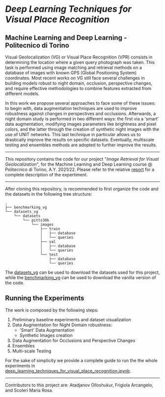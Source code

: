 # ***Deep Learning Techniques for Visual Place Recognition***
## **Machine Learning and Deep Learning - Politecnico di Torino**

Visual Geolocalization (VG) or Visual Place Recognition (VPR) consists in determining the location where a given query photograph was taken. This task is performed using image matching and retrieval methods on a database of images with known GPS (Global Positioning System) coordinates.
Most recent works on VG still face several challenges in building models robust to night domain, occlusion, perspective changes, and require effective methodologies to combine features extracted from different models.

In this work we propose several approaches to face some of these issues: to begin with, data augmentation techniques are used to improve robustness against changes in perspectives and occlusions. Afterwards, a night domain study is performed in two different ways: the first via a 'smart' data augmentation, modifying images parameters like brightness and pixel colors, and the latter through the creation of synthetic
night images with the use of UNIT networks. This last technique in particular allows us to drastically improve the results on specific datasets. Eventually, multiscale testing and ensembles methods are adopted to further improve the results.

---

This repository contains the code for our project "*Image Retrieval for Visual Geolocalization*", for the Machine Learning and Deep Learning course @ Politecnico di Torino, A.Y. 2021/22. Please refer to the relative [report](https://github.com/arcangeloC-137/deep_learning_techniques_for_visual_place_recognition/blob/main/report/Project2_Group1_Report.pdf) for a complete description of the expertiment.

---

After cloning this repository, is recommended to first organize the code and the datasets in the following tree structure:

```
.
├── benchmarking_vg
└── datasets_vg
    └── datasets
        └── pitts30k
            └── images
                ├── train
                │   ├── database
                │   └── queries
                ├── val
                │   ├── database
                │   └── queries
                └── test
                    ├── database
                    └── queries
```
The [datasets_vg](https://github.com/gmberton/datasets_vg) can be used to download the datasets used for this project, while the [benchmarking_vg](https://github.com/gmberton/deep-visual-geo-localization-benchmark) can be used to download the vanilla version of the code.

## Running the Experiments
The work is composed by the following steps:
1. Preliminary baseline experiments and dataset visualization
2. Data Augmentation for Night Domain robustness:
   - 'Smart' Data Augmentation
   - Synthetic Images creation
3. Data Augmentation for Occlusions and Perspective Changes
4. Ensembles
5. Multi-scale Testing

For the sake of simplicity we provide a complete guide to run the the whole experiments in [deep_learning_techniques_for_visual_place_recognition.ipynb](https://github.com/arcangeloC-137/deep_learning_techniques_for_visual_place_recognition/blob/main/jupyter_notebook_guide/deep_learning_techniques_for_visual_place_recognition.ipynb).

---
Contributors to this project are: Atadjanov Olloshukur, Frigiola Arcangelo, and Scoleri Maria Rosa.
